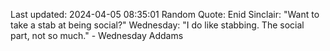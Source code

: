 Last updated: 2024-04-05 08:35:01
Random Quote: Enid Sinclair: "Want to take a stab at being social?"
Wednesday: "I do like stabbing. The social part, not so much." - Wednesday Addams